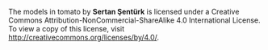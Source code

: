 The models in tomato by __Sertan Şentürk__ is licensed under a Creative Commons Attribution-NonCommercial-ShareAlike 4.0 International License. To view a copy of this license, visit http://creativecommons.org/licenses/by/4.0/.
